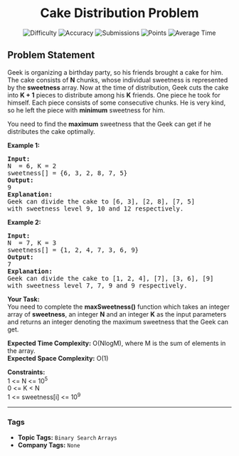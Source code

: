 <h1 align="center">Cake Distribution Problem</h1>

<p align="center">
  <img alt="Difficulty" title="Difficulty" src="https://custom-icon-badges.demolab.com/badge/Difficulty: Hard-1F222E?style=for-the-badge&logoColor=white&logo=fire"/>
  <img alt="Accuracy" title="Accuracy" src="https://custom-icon-badges.demolab.com/badge/Accuracy: 64.62%25-1F222E?style=for-the-badge&logoColor=white&logo=target"/>
  <img alt="Submissions" title="Submissions" src="https://custom-icon-badges.demolab.com/badge/Submissions: 22K+-1F222E?style=for-the-badge&logoColor=white&logo=repo"/>
  <img alt="Points" title="Points" src="https://custom-icon-badges.demolab.com/badge/Points: 8-1F222E?style=for-the-badge&logoColor=white&logo=award"/>
  <img alt="Average Time" title="Average Time" src="https://custom-icon-badges.demolab.com/badge/Average%20Time: N/A-1F222E?style=for-the-badge&logoColor=white&logo=clock"/>
</p>

## Problem Statement

Geek is organizing a birthday party, so his friends brought a cake for him. The cake consists of <b>N</b> chunks, whose individual sweetness is represented by the<b> sweetness </b>array.<b> </b>Now at the time of distribution, Geek cuts the cake into <b>K + 1</b> pieces to distribute among his <b>K</b> friends. One piece he took for himself. Each piece consists of some consecutive chunks. He is very kind, so he left the piece with <b>minimum</b> sweetness for him.

You need to find the <b>maximum</b> sweetness that the Geek can get if he distributes the cake optimally.

<b>Example 1:</b>

<pre><b>Input:</b>
N  = 6, K = 2
sweetness[] = {6, 3, 2, 8, 7, 5}
<b>Output:</b>
9
<b>Explanation:</b>
Geek can divide the cake to [6, 3], [2, 8], [7, 5] 
with sweetness level 9, 10 and 12 respectively.
</pre>

<b>Example 2:</b>

<pre><b>Input:</b>
N  = 7, K = 3
sweetness[] = {1, 2, 4, 7, 3, 6, 9}
<b>Output:</b>
7
<b>Explanation:</b>
Geek can divide the cake to [1, 2, 4], [7], [3, 6], [9] 
with sweetness level 7, 7, 9 and 9 respectively.</pre>

<b>Your Task:</b><br>
You need to complete the <b>maxSweetness()</b> function which takes an integer array of <b>sweetness</b>, an integer <b>N</b> and an integer <b>K</b> as the input parameters and returns an integer denoting the maximum sweetness that the Geek can get.

<b>Expected Time Complexity:</b> O(NlogM), where M is the sum of elements in the array.<br>
<b>Expected Space Complexity:</b> O(1)

<b>Constraints:</b><br>
1 <= N <= 10<sup>5</sup><br>
0 <= K < N<br>
1 <= sweetness[i] <= 10<sup>9</sup>


<hr>

### Tags
- **Topic Tags:** `Binary Search` `Arrays`
- **Company Tags:** `None`

